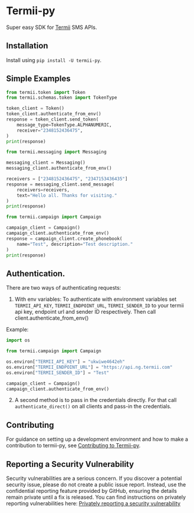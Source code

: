 # Termii-py

Super easy SDK for [Termii](https://termii.com/) SMS APIs.

## Installation

Install using `pip install -U termii-py`.

## Simple Examples

```python
from termii.token import Token
from termii.schemas.token import TokenType

token_client = Token()
token_client.authenticate_from_env()
response = token_client.send_token(
    message_type=TokenType.ALPHANUMERIC,
    receiver="2348152436475",
)
print(response)

```

```python
from termii.messaging import Messaging

messaging_client = Messaging()
messaging_client.authenticate_from_env()

receivers = ["2348152436475", "2347153436435"]
response = messaging_client.send_message(
    receivers=receivers,
    text="Hello all. Thanks for visiting."
)
print(response)
```

```python
from termii.campaign import Campaign

campaign_client = Campaign()
campaign_client.authenticate_from_env()
response = campaign_client.create_phonebook(
    name="Test", description="Test description."
)
print(response)
```

## Authentication.
There are two ways of authenticating requests:
1. With env variables:
To authenticate with environment variables set `TERMII_API_KEY`, `TERMII_ENDPOINT_URL`, `TERMII_SENDER_ID` to your termii api key, endpoint url and sender ID respectively. Then call client.authenticate_from_env()

Example:
```python
import os

from termii.campaign import Campaign

os.environ["TERMII_API_KEY"] = "ukwiwe4642eh"
os.environ["TERMII_ENDPOINT_URL"] = "https://api.ng.termii.com"
os.environ["TERMII_SENDER_ID"] = "Test"

campaign_client = Campaign()
campaign_client.authenticate_from_env()
```

2. A second method is to pass in the credentials directly. For that call `authenticate_direct()` on all clients and pass-in the credentials.


## Contributing

For guidance on setting up a development environment and how to make a
contribution to termii-py, see
[Contributing to Termii-py](CONTRIBUTING.md).


## Reporting a Security Vulnerability
Security vulnerabilities are a serious concern. If you discover a potential security issue, please do not create a public issue report. Instead, use the confidential reporting feature provided by GitHub, ensuring the details remain private until a fix is released. You can find instructions on privately reporting vulnerabilities here: [Privately reporting a security vulnerability](https://docs.github.com/en/code-security/security-advisories/guidance-on-reporting-and-writing-information-about-vulnerabilities/privately-reporting-a-security-vulnerability)